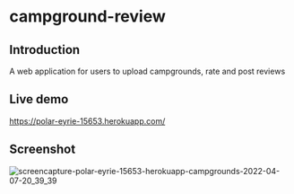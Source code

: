 # campground-review

## Introduction
A web application for users to upload campgrounds, rate and post reviews

## Live demo
https://polar-eyrie-15653.herokuapp.com/

## Screenshot
![screencapture-polar-eyrie-15653-herokuapp-campgrounds-2022-04-07-20_39_39](https://user-images.githubusercontent.com/66135287/162201179-0a97ab2e-9529-4a86-bb69-672dd2a27819.png)
